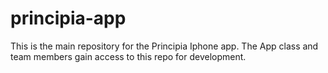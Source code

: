 principia-app
=============

This is the main repository for the Principia Iphone app. The App class and team members gain access to this repo for development.
